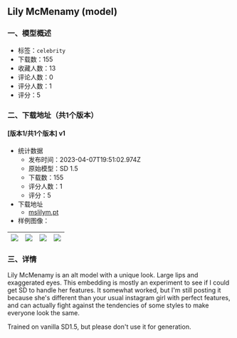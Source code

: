 ## Lily McMenamy (model)
### 一、模型概述

- 标签：`celebrity`
- 下载数：155
- 收藏人数：13
- 评论人数：0
- 评分人数：1
- 评分：5

### 二、下载地址（共1个版本）

#### [版本1/共1个版本] v1

- 统计数据
  - 发布时间：2023-04-07T19:51:02.974Z
  - 原始模型：SD 1.5
  - 下载数：155
  - 评分人数：1
  - 评分：5
- 下载地址
  - [mslilym.pt](https://civitai.com/api/download/models/34477)
- 样例图像：

| <img src="https://image.civitai.com/xG1nkqKTMzGDvpLrqFT7WA/81991f6b-3232-4130-a8c9-2c987ea60300/width=450/436257.jpeg" /> | <img src="https://image.civitai.com/xG1nkqKTMzGDvpLrqFT7WA/b3382a1d-8654-4007-a814-466468266100/width=450/436261.jpeg" /> | <img src="https://image.civitai.com/xG1nkqKTMzGDvpLrqFT7WA/54a0dd8e-1014-4298-c21d-75aee945a800/width=450/436263.jpeg" /> | <img src="https://image.civitai.com/xG1nkqKTMzGDvpLrqFT7WA/63cc4bc2-b799-4df0-c3c7-a78977253300/width=450/436258.jpeg" /> |
| ---- | ---- | ---- | ---- |


### 三、详情
<p>Lily McMenamy is an alt model with a unique look. Large lips and exaggerated eyes. This embedding is mostly an experiment to see if I could get SD to handle her features. It somewhat worked, but I'm still posting it because she's different than your usual instagram girl with perfect features, and can actually fight against the tendencies of some styles to make everyone look the same.</p><p>Trained on vanilla SD1.5, but please don't use it for generation. </p>